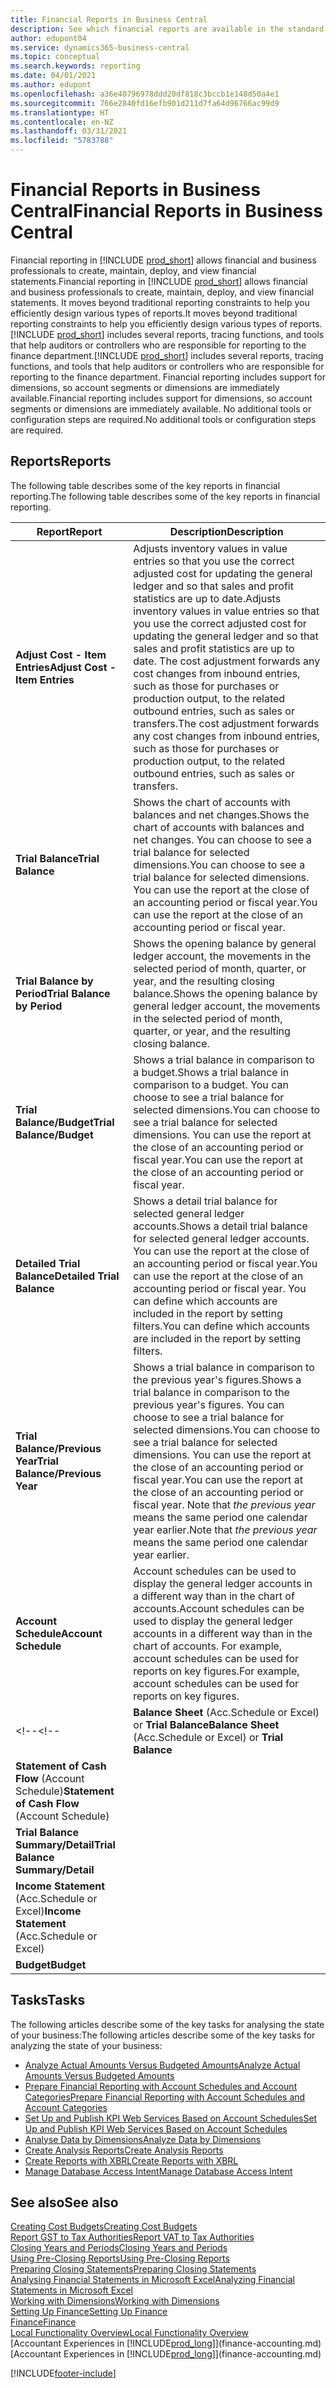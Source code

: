 ```yaml
---
title: Financial Reports in Business Central
description: See which financial reports are available in the standard version of Business Central so that you can keep track of your business.
author: edupont04
ms.service: dynamics365-business-central
ms.topic: conceptual
ms.search.keywords: reporting
ms.date: 04/01/2021
ms.author: edupont
ms.openlocfilehash: a36e40796978ddd20df818c3bccb1e148d50a4e1
ms.sourcegitcommit: 766e2840fd16efb901d211d7fa64d96766ac99d9
ms.translationtype: HT
ms.contentlocale: en-NZ
ms.lasthandoff: 03/31/2021
ms.locfileid: "5783788"
---
```

# <a name="financial-reports-in-business-central"></a><span data-ttu-id="0404d-103">Financial Reports in Business Central</span><span class="sxs-lookup"><span data-stu-id="0404d-103">Financial Reports in Business Central</span></span>

<span data-ttu-id="0404d-104">Financial reporting in [!INCLUDE [prod_short](includes/prod_short.md)] allows financial and business professionals to create, maintain, deploy, and view financial statements.</span><span class="sxs-lookup"><span data-stu-id="0404d-104">Financial reporting in [!INCLUDE [prod_short](includes/prod_short.md)] allows financial and business professionals to create, maintain, deploy, and view financial statements.</span></span> <span data-ttu-id="0404d-105">It moves beyond traditional reporting constraints to help you efficiently design various types of reports.</span><span class="sxs-lookup"><span data-stu-id="0404d-105">It moves beyond traditional reporting constraints to help you efficiently design various types of reports.</span></span> <span data-ttu-id="0404d-106">[!INCLUDE [prod_short](includes/prod_short.md)] includes several reports, tracing functions, and tools that help auditors or controllers who are responsible for reporting to the finance department.</span><span class="sxs-lookup"><span data-stu-id="0404d-106">[!INCLUDE [prod_short](includes/prod_short.md)] includes several reports, tracing functions, and tools that help auditors or controllers who are responsible for reporting to the finance department.</span></span> <span data-ttu-id="0404d-107">Financial reporting includes support for dimensions, so account segments or dimensions are immediately available.</span><span class="sxs-lookup"><span data-stu-id="0404d-107">Financial reporting includes support for dimensions, so account segments or dimensions are immediately available.</span></span> <span data-ttu-id="0404d-108">No additional tools or configuration steps are required.</span><span class="sxs-lookup"><span data-stu-id="0404d-108">No additional tools or configuration steps are required.</span></span>  

## <a name="reports"></a><span data-ttu-id="0404d-109">Reports</span><span class="sxs-lookup"><span data-stu-id="0404d-109">Reports</span></span>

<span data-ttu-id="0404d-110">The following table describes some of the key reports in financial reporting.</span><span class="sxs-lookup"><span data-stu-id="0404d-110">The following table describes some of the key reports in financial reporting.</span></span>

|<span data-ttu-id="0404d-111">Report</span><span class="sxs-lookup"><span data-stu-id="0404d-111">Report</span></span> |<span data-ttu-id="0404d-112">Description</span><span class="sxs-lookup"><span data-stu-id="0404d-112">Description</span></span>  |
|---------|---------|
|<span data-ttu-id="0404d-113">**Adjust Cost - Item Entries**</span><span class="sxs-lookup"><span data-stu-id="0404d-113">**Adjust Cost - Item Entries**</span></span> | <span data-ttu-id="0404d-114">Adjusts inventory values in value entries so that you use the correct adjusted cost for updating the general ledger and so that sales and profit statistics are up to date.</span><span class="sxs-lookup"><span data-stu-id="0404d-114">Adjusts inventory values in value entries so that you use the correct adjusted cost for updating the general ledger and so that sales and profit statistics are up to date.</span></span> <span data-ttu-id="0404d-115">The cost adjustment forwards any cost changes from inbound entries, such as those for purchases or production output, to the related outbound entries, such as sales or transfers.</span><span class="sxs-lookup"><span data-stu-id="0404d-115">The cost adjustment forwards any cost changes from inbound entries, such as those for purchases or production output, to the related outbound entries, such as sales or transfers.</span></span>  |
|<span data-ttu-id="0404d-116">**Trial Balance**</span><span class="sxs-lookup"><span data-stu-id="0404d-116">**Trial Balance**</span></span>| <span data-ttu-id="0404d-117">Shows the chart of accounts with balances and net changes.</span><span class="sxs-lookup"><span data-stu-id="0404d-117">Shows the chart of accounts with balances and net changes.</span></span> <span data-ttu-id="0404d-118">You can choose to see a trial balance for selected dimensions.</span><span class="sxs-lookup"><span data-stu-id="0404d-118">You can choose to see a trial balance for selected dimensions.</span></span> <span data-ttu-id="0404d-119">You can use the report at the close of an accounting period or fiscal year.</span><span class="sxs-lookup"><span data-stu-id="0404d-119">You can use the report at the close of an accounting period or fiscal year.</span></span> |
|<span data-ttu-id="0404d-120">**Trial Balance by Period**</span><span class="sxs-lookup"><span data-stu-id="0404d-120">**Trial Balance by Period**</span></span>  | <span data-ttu-id="0404d-121">Shows the opening balance by general ledger account, the movements in the selected period of month, quarter, or year, and the resulting closing balance.</span><span class="sxs-lookup"><span data-stu-id="0404d-121">Shows the opening balance by general ledger account, the movements in the selected period of month, quarter, or year, and the resulting closing balance.</span></span>         |
|<span data-ttu-id="0404d-122">**Trial Balance/Budget**</span><span class="sxs-lookup"><span data-stu-id="0404d-122">**Trial Balance/Budget**</span></span> | <span data-ttu-id="0404d-123">Shows a trial balance in comparison to a budget.</span><span class="sxs-lookup"><span data-stu-id="0404d-123">Shows a trial balance in comparison to a budget.</span></span> <span data-ttu-id="0404d-124">You can choose to see a trial balance for selected dimensions.</span><span class="sxs-lookup"><span data-stu-id="0404d-124">You can choose to see a trial balance for selected dimensions.</span></span> <span data-ttu-id="0404d-125">You can use the report at the close of an accounting period or fiscal year.</span><span class="sxs-lookup"><span data-stu-id="0404d-125">You can use the report at the close of an accounting period or fiscal year.</span></span>        |
|<span data-ttu-id="0404d-126">**Detailed Trial Balance**</span><span class="sxs-lookup"><span data-stu-id="0404d-126">**Detailed Trial Balance**</span></span> |<span data-ttu-id="0404d-127">Shows a detail trial balance for selected general ledger accounts.</span><span class="sxs-lookup"><span data-stu-id="0404d-127">Shows a detail trial balance for selected general ledger accounts.</span></span> <span data-ttu-id="0404d-128">You can use the report at the close of an accounting period or fiscal year.</span><span class="sxs-lookup"><span data-stu-id="0404d-128">You can use the report at the close of an accounting period or fiscal year.</span></span> <span data-ttu-id="0404d-129">You can define which accounts are included in the report by setting filters.</span><span class="sxs-lookup"><span data-stu-id="0404d-129">You can define which accounts are included in the report by setting filters.</span></span>         |
|<span data-ttu-id="0404d-130">**Trial Balance/Previous Year**</span><span class="sxs-lookup"><span data-stu-id="0404d-130">**Trial Balance/Previous Year**</span></span>|<span data-ttu-id="0404d-131">Shows a trial balance in comparison to the previous year's figures.</span><span class="sxs-lookup"><span data-stu-id="0404d-131">Shows a trial balance in comparison to the previous year's figures.</span></span> <span data-ttu-id="0404d-132">You can choose to see a trial balance for selected dimensions.</span><span class="sxs-lookup"><span data-stu-id="0404d-132">You can choose to see a trial balance for selected dimensions.</span></span> <span data-ttu-id="0404d-133">You can use the report at the close of an accounting period or fiscal year.</span><span class="sxs-lookup"><span data-stu-id="0404d-133">You can use the report at the close of an accounting period or fiscal year.</span></span> <span data-ttu-id="0404d-134">Note that *the previous year* means the same period one calendar year earlier.</span><span class="sxs-lookup"><span data-stu-id="0404d-134">Note that *the previous year* means the same period one calendar year earlier.</span></span>|
|<span data-ttu-id="0404d-135">**Account Schedule**</span><span class="sxs-lookup"><span data-stu-id="0404d-135">**Account Schedule**</span></span>|<span data-ttu-id="0404d-136">Account schedules can be used to display the general ledger accounts in a different way than in the chart of accounts.</span><span class="sxs-lookup"><span data-stu-id="0404d-136">Account schedules can be used to display the general ledger accounts in a different way than in the chart of accounts.</span></span> <span data-ttu-id="0404d-137">For example, account schedules can be used for reports on key figures.</span><span class="sxs-lookup"><span data-stu-id="0404d-137">For example, account schedules can be used for reports on key figures.</span></span>|
<span data-ttu-id="0404d-138"><!--</span><span class="sxs-lookup"><span data-stu-id="0404d-138"><!--</span></span>|<span data-ttu-id="0404d-139">**Balance Sheet** (Acc.Schedule or Excel) or **Trial Balance**</span><span class="sxs-lookup"><span data-stu-id="0404d-139">**Balance Sheet** (Acc.Schedule or Excel) or **Trial Balance**</span></span> |         |
|<span data-ttu-id="0404d-140">**Statement of Cash Flow** (Account Schedule)</span><span class="sxs-lookup"><span data-stu-id="0404d-140">**Statement of Cash Flow** (Account Schedule)</span></span> |         |
|<span data-ttu-id="0404d-141">**Trial Balance Summary/Detail**</span><span class="sxs-lookup"><span data-stu-id="0404d-141">**Trial Balance Summary/Detail**</span></span> |         |
|<span data-ttu-id="0404d-142">**Income Statement** (Acc.Schedule or Excel)</span><span class="sxs-lookup"><span data-stu-id="0404d-142">**Income Statement** (Acc.Schedule or Excel)</span></span>||
|<span data-ttu-id="0404d-143">**Budget**</span><span class="sxs-lookup"><span data-stu-id="0404d-143">**Budget**</span></span> ||-->

## <a name="tasks"></a><span data-ttu-id="0404d-144">Tasks</span><span class="sxs-lookup"><span data-stu-id="0404d-144">Tasks</span></span>

<span data-ttu-id="0404d-145">The following articles describe some of the key tasks for analysing the state of your business:</span><span class="sxs-lookup"><span data-stu-id="0404d-145">The following articles describe some of the key tasks for analyzing the state of your business:</span></span>

* [<span data-ttu-id="0404d-146">Analyze Actual Amounts Versus Budgeted Amounts</span><span class="sxs-lookup"><span data-stu-id="0404d-146">Analyze Actual Amounts Versus Budgeted Amounts</span></span>](bi-how-analyze-actual-versus-budget.md)  
* [<span data-ttu-id="0404d-147">Prepare Financial Reporting with Account Schedules and Account Categories</span><span class="sxs-lookup"><span data-stu-id="0404d-147">Prepare Financial Reporting with Account Schedules and Account Categories</span></span>](bi-how-work-account-schedule.md)  
* [<span data-ttu-id="0404d-148">Set Up and Publish KPI Web Services Based on Account Schedules</span><span class="sxs-lookup"><span data-stu-id="0404d-148">Set Up and Publish KPI Web Services Based on Account Schedules</span></span>](bi-how-to-set-up-and-publish-kpi-web-services-based-on-account-schedules.md)  
* [<span data-ttu-id="0404d-149">Analyse Data by Dimensions</span><span class="sxs-lookup"><span data-stu-id="0404d-149">Analyze Data by Dimensions</span></span>](bi-how-analyze-data-dimension.md)  
* [<span data-ttu-id="0404d-150">Create Analysis Reports</span><span class="sxs-lookup"><span data-stu-id="0404d-150">Create Analysis Reports</span></span>](bi-how-create-analysis-views-reports.md)  
* [<span data-ttu-id="0404d-151">Create Reports with XBRL</span><span class="sxs-lookup"><span data-stu-id="0404d-151">Create Reports with XBRL</span></span>](bi-create-reports-with-xbrl.md)  
* [<span data-ttu-id="0404d-152">Manage Database Access Intent</span><span class="sxs-lookup"><span data-stu-id="0404d-152">Manage Database Access Intent</span></span>](admin-data-access-intent.md)  

## <a name="see-also"></a><span data-ttu-id="0404d-153">See also</span><span class="sxs-lookup"><span data-stu-id="0404d-153">See also</span></span>

[<span data-ttu-id="0404d-154">Creating Cost Budgets</span><span class="sxs-lookup"><span data-stu-id="0404d-154">Creating Cost Budgets</span></span>](finance-create-cost-budgets.md)  
[<span data-ttu-id="0404d-155">Report GST to Tax Authorities</span><span class="sxs-lookup"><span data-stu-id="0404d-155">Report VAT to Tax Authorities</span></span>](finance-how-report-vat.md)  
[<span data-ttu-id="0404d-156">Closing Years and Periods</span><span class="sxs-lookup"><span data-stu-id="0404d-156">Closing Years and Periods</span></span>](year-close-years-periods.md)  
[<span data-ttu-id="0404d-157">Using Pre-Closing Reports</span><span class="sxs-lookup"><span data-stu-id="0404d-157">Using Pre-Closing Reports</span></span>](year-prepare-preclose-reports.md)  
[<span data-ttu-id="0404d-158">Preparing Closing Statements</span><span class="sxs-lookup"><span data-stu-id="0404d-158">Preparing Closing Statements</span></span>](year-prepare-close-statement.md)  
[<span data-ttu-id="0404d-159">Analysing Financial Statements in Microsoft Excel</span><span class="sxs-lookup"><span data-stu-id="0404d-159">Analyzing Financial Statements in Microsoft Excel</span></span>](finance-analyze-excel.md)  
[<span data-ttu-id="0404d-160">Working with Dimensions</span><span class="sxs-lookup"><span data-stu-id="0404d-160">Working with Dimensions</span></span>](finance-dimensions.md)  
[<span data-ttu-id="0404d-161">Setting Up Finance</span><span class="sxs-lookup"><span data-stu-id="0404d-161">Setting Up Finance</span></span>](finance-setup-finance.md)  
[<span data-ttu-id="0404d-162">Finance</span><span class="sxs-lookup"><span data-stu-id="0404d-162">Finance</span></span>](finance.md)  
[<span data-ttu-id="0404d-163">Local Functionality Overview</span><span class="sxs-lookup"><span data-stu-id="0404d-163">Local Functionality Overview</span></span>](about-localization.md)  
<span data-ttu-id="0404d-164">[Accountant Experiences in [!INCLUDE[prod_long](includes/prod_long.md)]](finance-accounting.md)</span><span class="sxs-lookup"><span data-stu-id="0404d-164">[Accountant Experiences in [!INCLUDE[prod_long](includes/prod_long.md)]](finance-accounting.md)</span></span>  


[!INCLUDE[footer-include](includes/footer-banner.md)]